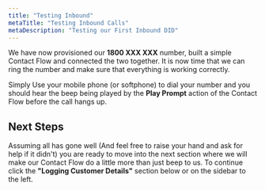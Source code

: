 ```yaml
---
title: "Testing Inbound"
metaTitle: "Testing Inbound Calls"
metaDescription: "Testing our First Inbound DID"
---
```


We have now provisioned our <b>1800 XXX XXX</b> number, built a simple Contact Flow and connected the two together. It is now time that we can ring the number and make sure that everything is working correctly.

Simply Use your mobile phone (or softphone) to dial your number and you should hear the beep being played by the <b>Play Prompt</b> action of the Contact Flow before the call hangs up.

## Next Steps
Assuming all has gone well (And feel free to raise your hand and ask for help if it didn't) you are ready to move into the next section where we will make our Contact Flow do a little more than just beep to us. To continue click the <b>"Logging Customer Details"</b> section below or on the sidebar to the left.
